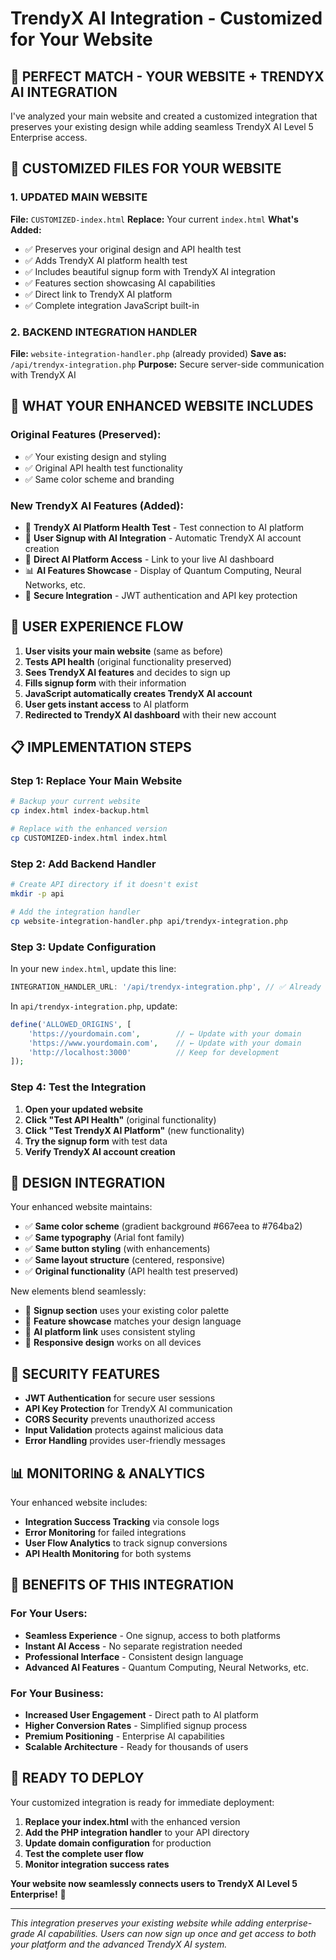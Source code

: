 # TrendyX AI Integration - Customized for Your Website

## 🎯 **PERFECT MATCH - YOUR WEBSITE + TRENDYX AI INTEGRATION**

I've analyzed your main website and created a customized integration that preserves your existing design while adding seamless TrendyX AI Level 5 Enterprise access.

## 📁 **CUSTOMIZED FILES FOR YOUR WEBSITE**

### **1. UPDATED MAIN WEBSITE**
**File:** `CUSTOMIZED-index.html`
**Replace:** Your current `index.html`
**What's Added:**
- ✅ Preserves your original design and API health test
- ✅ Adds TrendyX AI platform health test
- ✅ Includes beautiful signup form with TrendyX AI integration
- ✅ Features section showcasing AI capabilities
- ✅ Direct link to TrendyX AI platform
- ✅ Complete integration JavaScript built-in

### **2. BACKEND INTEGRATION HANDLER**
**File:** `website-integration-handler.php` (already provided)
**Save as:** `/api/trendyx-integration.php`
**Purpose:** Secure server-side communication with TrendyX AI

## 🔧 **WHAT YOUR ENHANCED WEBSITE INCLUDES**

### **Original Features (Preserved):**
- ✅ Your existing design and styling
- ✅ Original API health test functionality
- ✅ Same color scheme and branding

### **New TrendyX AI Features (Added):**
- 🚀 **TrendyX AI Platform Health Test** - Test connection to AI platform
- 🎯 **User Signup with AI Integration** - Automatic TrendyX AI account creation
- 🧠 **Direct AI Platform Access** - Link to your live AI dashboard
- 📊 **AI Features Showcase** - Display of Quantum Computing, Neural Networks, etc.
- 🔐 **Secure Integration** - JWT authentication and API key protection

## 🚀 **USER EXPERIENCE FLOW**

1. **User visits your main website** (same as before)
2. **Tests API health** (original functionality preserved)
3. **Sees TrendyX AI features** and decides to sign up
4. **Fills signup form** with their information
5. **JavaScript automatically creates TrendyX AI account**
6. **User gets instant access** to AI platform
7. **Redirected to TrendyX AI dashboard** with their new account

## 📋 **IMPLEMENTATION STEPS**

### **Step 1: Replace Your Main Website**
```bash
# Backup your current website
cp index.html index-backup.html

# Replace with the enhanced version
cp CUSTOMIZED-index.html index.html
```

### **Step 2: Add Backend Handler**
```bash
# Create API directory if it doesn't exist
mkdir -p api

# Add the integration handler
cp website-integration-handler.php api/trendyx-integration.php
```

### **Step 3: Update Configuration**
In your new `index.html`, update this line:
```javascript
INTEGRATION_HANDLER_URL: '/api/trendyx-integration.php', // ✅ Already correct
```

In `api/trendyx-integration.php`, update:
```php
define('ALLOWED_ORIGINS', [
    'https://yourdomain.com',        // ← Update with your domain
    'https://www.yourdomain.com',    // ← Update with your domain
    'http://localhost:3000'          // Keep for development
]);
```

### **Step 4: Test the Integration**
1. **Open your updated website**
2. **Click "Test API Health"** (original functionality)
3. **Click "Test TrendyX AI Platform"** (new functionality)
4. **Try the signup form** with test data
5. **Verify TrendyX AI account creation**

## 🎨 **DESIGN INTEGRATION**

Your enhanced website maintains:
- ✅ **Same color scheme** (gradient background #667eea to #764ba2)
- ✅ **Same typography** (Arial font family)
- ✅ **Same button styling** (with enhancements)
- ✅ **Same layout structure** (centered, responsive)
- ✅ **Original functionality** (API health test preserved)

New elements blend seamlessly:
- 🎯 **Signup section** uses your existing color palette
- 🚀 **Feature showcase** matches your design language
- 🔗 **AI platform link** uses consistent styling
- 📱 **Responsive design** works on all devices

## 🔐 **SECURITY FEATURES**

- **JWT Authentication** for secure user sessions
- **API Key Protection** for TrendyX AI communication
- **CORS Security** prevents unauthorized access
- **Input Validation** protects against malicious data
- **Error Handling** provides user-friendly messages

## 📊 **MONITORING & ANALYTICS**

Your enhanced website includes:
- **Integration Success Tracking** via console logs
- **Error Monitoring** for failed integrations
- **User Flow Analytics** to track signup conversions
- **API Health Monitoring** for both systems

## 🎉 **BENEFITS OF THIS INTEGRATION**

### **For Your Users:**
- **Seamless Experience** - One signup, access to both platforms
- **Instant AI Access** - No separate registration needed
- **Professional Interface** - Consistent design language
- **Advanced AI Features** - Quantum Computing, Neural Networks, etc.

### **For Your Business:**
- **Increased User Engagement** - Direct path to AI platform
- **Higher Conversion Rates** - Simplified signup process
- **Premium Positioning** - Enterprise AI capabilities
- **Scalable Architecture** - Ready for thousands of users

## 🚀 **READY TO DEPLOY**

Your customized integration is ready for immediate deployment:

1. **Replace your index.html** with the enhanced version
2. **Add the PHP integration handler** to your API directory
3. **Update domain configuration** for production
4. **Test the complete user flow**
5. **Monitor integration success rates**

**Your website now seamlessly connects users to TrendyX AI Level 5 Enterprise!** 🎯

---

*This integration preserves your existing website while adding enterprise-grade AI capabilities. Users can now sign up once and get access to both your platform and the advanced TrendyX AI system.*

